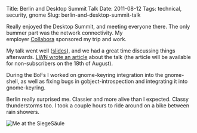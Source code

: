 Title: Berlin and Desktop Summit Talk
Date: 2011-08-12
Tags: technical, security, gnome
Slug: berlin-and-desktop-summit-talk

Really enjoyed the Desktop Summit, and meeting everyone there. The only
bummer part was the network connectivity. My
employer [Collabora][] sponsored my trip and work.  
  
My talk went well ([slides][]), and we had a great time discussing
things afterwards. [LWN wrote an article][] about the talk (the article
will be available for non-subscribers on the 18th of August).  
  
During the BoFs I worked on gnome-keyring integration into the
gnome-shell, as well as fixing bugs in gobject-introspection and
integrating it into gnome-keyring.  
  
Berlin really surprised me. Classier and more alive than I expected.
Classy thunderstorms too. I took a couple hours to ride around on a bike
between rain showers.  
  

![Me at the SiegeSäule](images/IMG_7385.JPG)

  [Collabora]: http://www.collabora.com/
  [slides]: http://thewalter.net/stef/misc/desktop-summit-2011-stef-walter-desktop-crypto.pdf
  [LWN wrote an article]: http://lwn.net/Articles/454307/
